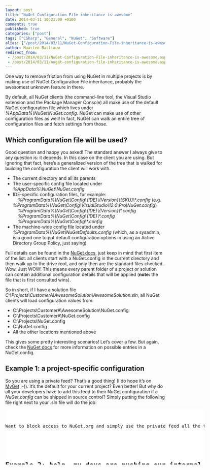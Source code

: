```yaml
---
layout: post
title: "NuGet Configuration File inheritance is awesome"
date: 2014-03-11 10:23:00 +0100
comments: true
published: true
categories: ["post"]
tags: ["CSharp", "General", "NuGet", "Software"]
alias: ["/post/2014/03/11/NuGet-Configuration-File-inheritance-is-awesome.aspx", "/post/2014/03/11/nuget-configuration-file-inheritance-is-awesome.aspx"]
author: Maarten Balliauw
redirect_from:
 - /post/2014/03/11/NuGet-Configuration-File-inheritance-is-awesome.aspx
 - /post/2014/03/11/nuget-configuration-file-inheritance-is-awesome.aspx
---
```

<p>One way to remove friction from using NuGet in multiple projects is by making use of NuGet Configuration File inheritance, probably the awesomest unknown feature in there. <p>By default, all NuGet clients (the command-line tool, the Visual Studio extension and the Package Manager Console) all make use of the default NuGet configuration file which lives under <em>%AppData%\NuGet\NuGet.config</em>. NuGet can make use of other configuration files as well! In fact, NuGet can walk an entire tree of configuration files and fetch settings from those. <h2>Which configuration file will be used?</h2> <p>Good question and happy you asked! The standard answer I always give to any question is: it depends. In this case on the client you are using. But ignoring that fact, here’s a generalized version of the tree that is walked for building the configuration the client will work with.</p> <ul> <li>The current directory and all its parents</li> <li>The user-specific config file located under <em>%AppData%\NuGet\NuGet.config</em> </li> <li>IDE-specific configuration files, for example: <br>&nbsp;&nbsp;&nbsp; <em>%ProgramData%\NuGet\Config\{IDE}\{Version}\{SKU}\*.config</em> (e.g. <em>%ProgramData%\NuGet\Config\VisualStudio\12.0\Pro\NuGet.config</em>)<br>&nbsp;&nbsp;&nbsp; <em>%ProgramData%\NuGet\Config\{IDE}\{Version}\*.config <br>&nbsp;&nbsp;&nbsp; %ProgramData%\NuGet\Config\{IDE}\*.config <br>&nbsp;&nbsp;&nbsp; %ProgramData%\NuGet\Config\*.config</em></li> <li>The machine-wide config file located under <em>%ProgramData%\NuGet\NuGetDefaults.config </em>(which, as a sysadmin, is a good one to put default configuration options in using an Active Directory Group Policy, just saying)</li></ul> <p>Full details can be found in the <a href="http://docs.nuget.org/docs/reference/nuget-config-file">NuGet docs</a>, just keep in mind that first item of the list: all clients start with a NuGet.config in the current directory and then walk up to the drive root, and only then are the standard files checked. Wow. Just WOW! This means every parent folder of a project or solution can contain additional configuration details that will be applied (<strong>note:</strong> the file that is first consulted wins). <p>So in short, if I have a solution file <em>C:\Projects\CustomerA\AwesomeSolution\AwesomeSolution.sln</em>, all NuGet clients will load configuration values from: <ul> <li>C:\Projects\CustomerA\AwesomeSolution\NuGet.config</li> <li>C:\Projects\CustomerA\NuGet.config</li> <li>C:\Projects\NuGet.config</li> <li>C:\NuGet.config</li> <li>All the other locations mentioned above</li></ul> <p>This gives some pretty interesting scenarios! Let’s cover a few. But again, check the <a href="http://docs.nuget.org/docs/reference/nuget-config-file">NuGet docs</a> for more information on possible entries in a NuGet.config. <h2>Example 1: a project-specific configuration</h2> <p>So you are using a private feed? That’s a good thing! (I do hope it’s on <a href="http://www.myget.org">MyGet</a> ;-)). It’s the default for your current project? Even better! But why do all your developers have to add this feed to their NuGet configuration if a <em>NuGet.config</em> can be shipped in source control? Simply putting the following file right next to your .sln file will do the job:</p> <div class="wlWriterEditableSmartContent" id="scid:9D7513F9-C04C-4721-824A-2B34F0212519:7510d0d7-8f53-4862-b743-b31b716eddf9" style="margin: 0px; padding: 0px; float: none; display: inline;"><pre style="width: 628px; height: 173px; overflow: auto; background-color: white;"><div><!--

Code highlighting produced by Actipro CodeHighlighter (freeware)
http://www.CodeHighlighter.com/

--><span style="color: rgb(0, 0, 255);">&lt;?</span><span style="color: rgb(255, 0, 255);">xml version="1.0" encoding="utf-8"</span><span style="color: rgb(0, 0, 255);">?&gt;</span><span style="color: rgb(0, 0, 0);">
</span><span style="color: rgb(0, 0, 255);">&lt;</span><span style="color: rgb(128, 0, 0);">configuration</span><span style="color: rgb(0, 0, 255);">&gt;</span><span style="color: rgb(0, 0, 0);">
  </span><span style="color: rgb(0, 0, 255);">&lt;</span><span style="color: rgb(128, 0, 0);">packageSources</span><span style="color: rgb(0, 0, 255);">&gt;</span><span style="color: rgb(0, 0, 0);">
    </span><span style="color: rgb(0, 0, 255);">&lt;</span><span style="color: rgb(128, 0, 0);">add </span><span style="color: rgb(255, 0, 0);">key</span><span style="color: rgb(0, 0, 255);">="Chuck Norris Feed"</span><span style="color: rgb(255, 0, 0);"> value</span><span style="color: rgb(0, 0, 255);">="https://www.myget.org/F/chucknorris"</span><span style="color: rgb(255, 0, 0);"> </span><span style="color: rgb(0, 0, 255);">/&gt;</span><span style="color: rgb(0, 0, 0);">
  </span><span style="color: rgb(0, 0, 255);">&lt;/</span><span style="color: rgb(128, 0, 0);">packageSources</span><span style="color: rgb(0, 0, 255);">&gt;</span><span style="color: rgb(0, 0, 0);">
</span><span style="color: rgb(0, 0, 255);">&lt;/</span><span style="color: rgb(128, 0, 0);">configuration</span><span style="color: rgb(0, 0, 255);">&gt;</span></div></pre><!-- Code inserted with Steve Dunn's Windows Live Writer Code Formatter Plugin.  http://dunnhq.com --></div>
<p>Want to block access to NuGet.org and simply use the private feed all the time? Here’s some more:</p>
<div class="wlWriterEditableSmartContent" id="scid:9D7513F9-C04C-4721-824A-2B34F0212519:8a3355a0-bd18-45b4-8d56-2300bb765bf9" style="margin: 0px; padding: 0px; float: none; display: inline;"><pre style="width: 628px; height: 324px; overflow: auto; background-color: white;"><div><!--

Code highlighting produced by Actipro CodeHighlighter (freeware)
http://www.CodeHighlighter.com/

--><span style="color: rgb(0, 0, 255);">&lt;?</span><span style="color: rgb(255, 0, 255);">xml version="1.0" encoding="utf-8"</span><span style="color: rgb(0, 0, 255);">?&gt;</span><span style="color: rgb(0, 0, 0);">
</span><span style="color: rgb(0, 0, 255);">&lt;</span><span style="color: rgb(128, 0, 0);">configuration</span><span style="color: rgb(0, 0, 255);">&gt;</span><span style="color: rgb(0, 0, 0);">
  </span><span style="color: rgb(0, 0, 255);">&lt;</span><span style="color: rgb(128, 0, 0);">packageSources</span><span style="color: rgb(0, 0, 255);">&gt;</span><span style="color: rgb(0, 0, 0);">
    </span><span style="color: rgb(0, 0, 255);">&lt;</span><span style="color: rgb(128, 0, 0);">add </span><span style="color: rgb(255, 0, 0);">key</span><span style="color: rgb(0, 0, 255);">="Chuck Norris Feed"</span><span style="color: rgb(255, 0, 0);"> value</span><span style="color: rgb(0, 0, 255);">="https://www.myget.org/F/chucknorris"</span><span style="color: rgb(255, 0, 0);"> </span><span style="color: rgb(0, 0, 255);">/&gt;</span><span style="color: rgb(0, 0, 0);">
  </span><span style="color: rgb(0, 0, 255);">&lt;/</span><span style="color: rgb(128, 0, 0);">packageSources</span><span style="color: rgb(0, 0, 255);">&gt;</span><span style="color: rgb(0, 0, 0);">
  </span><span style="color: rgb(0, 0, 255);">&lt;</span><span style="color: rgb(128, 0, 0);">disabledPackageSources</span><span style="color: rgb(0, 0, 255);">&gt;</span><span style="color: rgb(0, 0, 0);">
    </span><span style="color: rgb(0, 0, 255);">&lt;</span><span style="color: rgb(128, 0, 0);">add </span><span style="color: rgb(255, 0, 0);">key</span><span style="color: rgb(0, 0, 255);">="nuget.org"</span><span style="color: rgb(255, 0, 0);"> value</span><span style="color: rgb(0, 0, 255);">="true"</span><span style="color: rgb(255, 0, 0);"> </span><span style="color: rgb(0, 0, 255);">/&gt;</span><span style="color: rgb(0, 0, 0);">
  </span><span style="color: rgb(0, 0, 255);">&lt;/</span><span style="color: rgb(128, 0, 0);">disabledPackageSources</span><span style="color: rgb(0, 0, 255);">&gt;</span><span style="color: rgb(0, 0, 0);">
  </span><span style="color: rgb(0, 0, 255);">&lt;</span><span style="color: rgb(128, 0, 0);">activePackageSource</span><span style="color: rgb(0, 0, 255);">&gt;</span><span style="color: rgb(0, 0, 0);">
    </span><span style="color: rgb(0, 0, 255);">&lt;</span><span style="color: rgb(128, 0, 0);">add </span><span style="color: rgb(255, 0, 0);">key</span><span style="color: rgb(0, 0, 255);">="Chuck Norris Feed"</span><span style="color: rgb(255, 0, 0);"> value</span><span style="color: rgb(0, 0, 255);">="https://www.myget.org/F/chucknorris"</span><span style="color: rgb(255, 0, 0);"> </span><span style="color: rgb(0, 0, 255);">/&gt;</span><span style="color: rgb(0, 0, 0);">
  </span><span style="color: rgb(0, 0, 255);">&lt;/</span><span style="color: rgb(128, 0, 0);">activePackageSource</span><span style="color: rgb(0, 0, 255);">&gt;</span><span style="color: rgb(0, 0, 0);">
</span><span style="color: rgb(0, 0, 255);">&lt;/</span><span style="color: rgb(128, 0, 0);">configuration</span><span style="color: rgb(0, 0, 255);">&gt;</span></div></pre><!-- Code inserted with Steve Dunn's Windows Live Writer Code Formatter Plugin.  http://dunnhq.com --></div>
<h2>Example 2: help, my devs are pushing our internal framework to NuGet.org!</h2>
<p>Good one, good one. We don’t want that to happen. Probably they forgot the <em>-Source</em> parameter to NuGet.exe, but still. Accidental pushes are not fun! Place this one next to the .sln file and you should be good:</p>
<div class="wlWriterEditableSmartContent" id="scid:9D7513F9-C04C-4721-824A-2B34F0212519:f87d952f-6ae5-4690-a644-45048b2775f0" style="margin: 0px; padding: 0px; float: none; display: inline;"><pre style="width: 628px; height: 153px; overflow: auto; background-color: white;"><div><!--

Code highlighting produced by Actipro CodeHighlighter (freeware)
http://www.CodeHighlighter.com/

--><span style="color: rgb(0, 0, 255);">&lt;?</span><span style="color: rgb(255, 0, 255);">xml version="1.0" encoding="utf-8"</span><span style="color: rgb(0, 0, 255);">?&gt;</span><span style="color: rgb(0, 0, 0);">
</span><span style="color: rgb(0, 0, 255);">&lt;</span><span style="color: rgb(128, 0, 0);">configuration</span><span style="color: rgb(0, 0, 255);">&gt;</span><span style="color: rgb(0, 0, 0);">
  </span><span style="color: rgb(0, 0, 255);">&lt;</span><span style="color: rgb(128, 0, 0);">config</span><span style="color: rgb(0, 0, 255);">&gt;</span><span style="color: rgb(0, 0, 0);">
    </span><span style="color: rgb(0, 0, 255);">&lt;</span><span style="color: rgb(128, 0, 0);">add </span><span style="color: rgb(255, 0, 0);">key</span><span style="color: rgb(0, 0, 255);">="DefaultPushSource"</span><span style="color: rgb(255, 0, 0);"> value</span><span style="color: rgb(0, 0, 255);">="https://www.myget.org/F/chucknorris/api/v2/package"</span><span style="color: rgb(255, 0, 0);"> </span><span style="color: rgb(0, 0, 255);">/&gt;</span><span style="color: rgb(0, 0, 0);">
  </span><span style="color: rgb(0, 0, 255);">&lt;/</span><span style="color: rgb(128, 0, 0);">config</span><span style="color: rgb(0, 0, 255);">&gt;</span><span style="color: rgb(0, 0, 0);">
</span><span style="color: rgb(0, 0, 255);">&lt;/</span><span style="color: rgb(128, 0, 0);">configuration</span><span style="color: rgb(0, 0, 255);">&gt;</span></div></pre><!-- Code inserted with Steve Dunn's Windows Live Writer Code Formatter Plugin.  http://dunnhq.com --></div>
<p>Feel free to combine it with example 1, it may make sense!
<h2>Example 3: NuGet.exe always asks me for proxy credentials</h2>
<p>That is not funny. Proxies are like printers: the idea is great but when you need them things don’t always go well. Good thing is we can configure default proxy credentials. While possible to put this one in a project, it’s probably better to do this in the default <em>%AppData%\NuGet\NuGet.config</em>:</p>
<div class="wlWriterEditableSmartContent" id="scid:9D7513F9-C04C-4721-824A-2B34F0212519:29292787-3639-4125-a520-d3908388effe" style="margin: 0px; padding: 0px; float: none; display: inline;"><pre style="width: 628px; height: 153px; overflow: auto; background-color: white;"><div><!--

Code highlighting produced by Actipro CodeHighlighter (freeware)
http://www.CodeHighlighter.com/

--><span style="color: rgb(0, 0, 255);">&lt;?</span><span style="color: rgb(255, 0, 255);">xml version="1.0" encoding="utf-8"</span><span style="color: rgb(0, 0, 255);">?&gt;</span><span style="color: rgb(0, 0, 0);">
</span><span style="color: rgb(0, 0, 255);">&lt;</span><span style="color: rgb(128, 0, 0);">configuration</span><span style="color: rgb(0, 0, 255);">&gt;</span><span style="color: rgb(0, 0, 0);">
  </span><span style="color: rgb(0, 0, 255);">&lt;</span><span style="color: rgb(128, 0, 0);">config</span><span style="color: rgb(0, 0, 255);">&gt;</span><span style="color: rgb(0, 0, 0);">
    </span><span style="color: rgb(0, 0, 255);">&lt;</span><span style="color: rgb(128, 0, 0);">add </span><span style="color: rgb(255, 0, 0);">key</span><span style="color: rgb(0, 0, 255);">="http_proxy"</span><span style="color: rgb(255, 0, 0);"> value</span><span style="color: rgb(0, 0, 255);">="host"</span><span style="color: rgb(255, 0, 0);"> </span><span style="color: rgb(0, 0, 255);">/&gt;</span><span style="color: rgb(0, 0, 0);">
    </span><span style="color: rgb(0, 0, 255);">&lt;</span><span style="color: rgb(128, 0, 0);">add </span><span style="color: rgb(255, 0, 0);">key</span><span style="color: rgb(0, 0, 255);">="http_proxy.user"</span><span style="color: rgb(255, 0, 0);"> value</span><span style="color: rgb(0, 0, 255);">="username"</span><span style="color: rgb(255, 0, 0);"> </span><span style="color: rgb(0, 0, 255);">/&gt;</span><span style="color: rgb(0, 0, 0);">
    </span><span style="color: rgb(0, 0, 255);">&lt;</span><span style="color: rgb(128, 0, 0);">add </span><span style="color: rgb(255, 0, 0);">key</span><span style="color: rgb(0, 0, 255);">="http_proxy.password"</span><span style="color: rgb(255, 0, 0);"> value</span><span style="color: rgb(0, 0, 255);">="encrypted_password"</span><span style="color: rgb(255, 0, 0);"> </span><span style="color: rgb(0, 0, 255);">/&gt;</span><span style="color: rgb(0, 0, 0);">
  </span><span style="color: rgb(0, 0, 255);">&lt;/</span><span style="color: rgb(128, 0, 0);">config</span><span style="color: rgb(0, 0, 255);">&gt;</span><span style="color: rgb(0, 0, 0);">
</span><span style="color: rgb(0, 0, 255);">&lt;/</span><span style="color: rgb(128, 0, 0);">configuration</span><span style="color: rgb(0, 0, 255);">&gt;</span></div></pre><!-- Code inserted with Steve Dunn's Windows Live Writer Code Formatter Plugin.  http://dunnhq.com --></div>
<h2>Example 4: feed inheritance and package restore</h2>
<p>We have multiple customers, each with a specific feed they can use. Awesome! Every customer project can contain the following <em>NuGet.config</em>:</p>
<div class="wlWriterEditableSmartContent" id="scid:9D7513F9-C04C-4721-824A-2B34F0212519:6d54d43a-58e0-4e40-91f9-3ce3c0506b53" style="margin: 0px; padding: 0px; float: none; display: inline;"><pre style="width: 628px; height: 156px; overflow: auto; background-color: white;"><div><!--

Code highlighting produced by Actipro CodeHighlighter (freeware)
http://www.CodeHighlighter.com/

--><span style="color: rgb(0, 0, 255);">&lt;?</span><span style="color: rgb(255, 0, 255);">xml version="1.0" encoding="utf-8"</span><span style="color: rgb(0, 0, 255);">?&gt;</span><span style="color: rgb(0, 0, 0);">
</span><span style="color: rgb(0, 0, 255);">&lt;</span><span style="color: rgb(128, 0, 0);">configuration</span><span style="color: rgb(0, 0, 255);">&gt;</span><span style="color: rgb(0, 0, 0);">
  </span><span style="color: rgb(0, 0, 255);">&lt;</span><span style="color: rgb(128, 0, 0);">packageSources</span><span style="color: rgb(0, 0, 255);">&gt;</span><span style="color: rgb(0, 0, 0);">
    </span><span style="color: rgb(0, 0, 255);">&lt;</span><span style="color: rgb(128, 0, 0);">add </span><span style="color: rgb(255, 0, 0);">key</span><span style="color: rgb(0, 0, 255);">="Customer X"</span><span style="color: rgb(255, 0, 0);"> value</span><span style="color: rgb(0, 0, 255);">="https://www.myget.org/F/customerx"</span><span style="color: rgb(255, 0, 0);"> </span><span style="color: rgb(0, 0, 255);">/&gt;</span><span style="color: rgb(0, 0, 0);">
  </span><span style="color: rgb(0, 0, 255);">&lt;/</span><span style="color: rgb(128, 0, 0);">packageSources</span><span style="color: rgb(0, 0, 255);">&gt;</span><span style="color: rgb(0, 0, 0);">
</span><span style="color: rgb(0, 0, 255);">&lt;/</span><span style="color: rgb(128, 0, 0);">configuration</span><span style="color: rgb(0, 0, 255);">&gt;</span></div></pre><!-- Code inserted with Steve Dunn's Windows Live Writer Code Formatter Plugin.  http://dunnhq.com --></div>




<p>In the <em>C:\Projects</em> folder, we can add another configuration file which adds in another feed for every project located under <em>C:\Projects</em>. All customer projects use both of these feeds, typically. Customer specific components as well as that framework built in-house, each on their own feed. But help! All of a sudden, package restore started complaining no package named X can be found!</p>
<p>The reason for that is probably the active package source is set to one specific feed and not the “aggregate” of all configured feeds. Here’s a solution to that which can go in <em>C:\Projects\NuGet.config</em>:</p>
<div class="wlWriterEditableSmartContent" id="scid:9D7513F9-C04C-4721-824A-2B34F0212519:23562635-0d4e-494c-a5fc-efb57cd8c44f" style="margin: 0px; padding: 0px; float: none; display: inline;"><pre style="width: 628px; height: 196px; overflow: auto; background-color: white;"><div><!--

Code highlighting produced by Actipro CodeHighlighter (freeware)
http://www.CodeHighlighter.com/

--><span style="color: rgb(0, 0, 255);">&lt;?</span><span style="color: rgb(255, 0, 255);">xml version="1.0" encoding="utf-8"</span><span style="color: rgb(0, 0, 255);">?&gt;</span><span style="color: rgb(0, 0, 0);">
</span><span style="color: rgb(0, 0, 255);">&lt;</span><span style="color: rgb(128, 0, 0);">configuration</span><span style="color: rgb(0, 0, 255);">&gt;</span><span style="color: rgb(0, 0, 0);">
  </span><span style="color: rgb(0, 0, 255);">&lt;</span><span style="color: rgb(128, 0, 0);">packageSources</span><span style="color: rgb(0, 0, 255);">&gt;</span><span style="color: rgb(0, 0, 0);">
    </span><span style="color: rgb(0, 0, 255);">&lt;</span><span style="color: rgb(128, 0, 0);">add </span><span style="color: rgb(255, 0, 0);">key</span><span style="color: rgb(0, 0, 255);">="Our Cool Framework"</span><span style="color: rgb(255, 0, 0);"> value</span><span style="color: rgb(0, 0, 255);">="https://www.myget.org/F/ourcoolframework"</span><span style="color: rgb(255, 0, 0);"> </span><span style="color: rgb(0, 0, 255);">/&gt;</span><span style="color: rgb(0, 0, 0);">
  </span><span style="color: rgb(0, 0, 255);">&lt;/</span><span style="color: rgb(128, 0, 0);">packageSources</span><span style="color: rgb(0, 0, 255);">&gt;</span><span style="color: rgb(0, 0, 0);">
  </span><span style="color: rgb(0, 0, 255);">&lt;</span><span style="color: rgb(128, 0, 0);">activePackageSource</span><span style="color: rgb(0, 0, 255);">&gt;</span><span style="color: rgb(0, 0, 0);">
    </span><span style="color: rgb(0, 0, 255);">&lt;</span><span style="color: rgb(128, 0, 0);">add </span><span style="color: rgb(255, 0, 0);">key</span><span style="color: rgb(0, 0, 255);">="All"</span><span style="color: rgb(255, 0, 0);"> value</span><span style="color: rgb(0, 0, 255);">="(Aggregate source)"</span><span style="color: rgb(255, 0, 0);"> </span><span style="color: rgb(0, 0, 255);">/&gt;</span><span style="color: rgb(0, 0, 0);">
  </span><span style="color: rgb(0, 0, 255);">&lt;/</span><span style="color: rgb(128, 0, 0);">activePackageSource</span><span style="color: rgb(0, 0, 255);">&gt;</span><span style="color: rgb(0, 0, 0);">
</span><span style="color: rgb(0, 0, 255);">&lt;/</span><span style="color: rgb(128, 0, 0);">configuration</span><span style="color: rgb(0, 0, 255);">&gt;</span></div></pre><!-- Code inserted with Steve Dunn's Windows Live Writer Code Formatter Plugin.  http://dunnhq.com --></div>
<p>All sorts of fancy combinations are possible, the only thing you have to do is find an approach that works for you.</p>
<p><em>Enjoy!</em></p>
{% include imported_disclaimer.html %}

